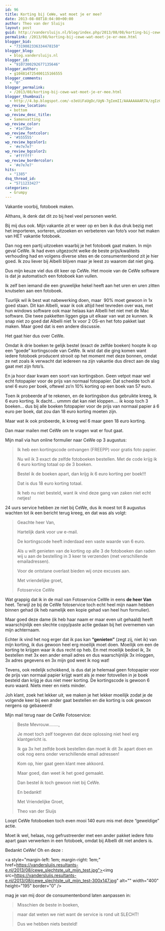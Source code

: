 ```yaml
---
id: 96
title: Korting bij CeWe, wat moet je er mee?
date: 2013-08-08T18:04:00+00:00
author: Theo van der Sluijs
layout: post
guid: http://vandersluijs.nl/blog/index.php/2013/08/08/korting-bij-cewe-wat-moet-je-er-mee/
permalink: /2013/08/korting-bij-cewe-wat-moet-je-er-mee.html
blogger_bid:
  - "7319082336334478150"
blogger_blog:
  - blog.vandersluijs.nl
blogger_id:
  - "9107300292677135646"
blogger_author:
  - g104814725400115166555
blogger_comments:
  - "0"
blogger_permalink:
  - /2013/08/korting-bij-cewe-wat-moet-je-er-mee.html
blogger_thumbnail:
  - http://4.bp.blogspot.com/-o3eUiFaUgDc/UgN-7gIemII/AAAAAAAAR7A/zgIz0Hku9oo/s200/cewe_logo.jpg
wp_review_location:
  - bottom
wp_review_desc_title:
  - Samenvatting
wp_review_color:
  - '#1e73be'
wp_review_fontcolor:
  - '#555555'
wp_review_bgcolor1:
  - '#e7e7e7'
wp_review_bgcolor2:
  - '#ffffff'
wp_review_bordercolor:
  - '#e7e7e7'
hits:
  - "1385"
dsq_thread_id:
  - "5711233427"
categories:
  - Grumpy
---
```

Vakantie voorbij, fotoboek maken.
  
Althans, ik denk dat dit zo bij heel veel personen werkt.

Bij mij dus ook. Mijn vakantie zit er weer op en ben ik dus druk bezig met het importeren, sorteren, uitzoeken en verbeteren van foto&#8217;s voor het maken van HET vakantie fotoboek.

Dan nog een partij uitzoeken waarbij je het fotoboek gaat maken. In mijn geval CeWe. Ik had even uitgezocht welke de beste prijs/kwaliteits verhouding had en volgens diverse sites en de consumentenbond zit je hier goed. Ik zou liever bij Albelli blijven maar je leest zo waarom dat niet ging.
  
<!--more-->Dus mijn keuze viel dus dit keer op CeWe. Het mooie van de CeWe software is dat je automatisch een fotoboek kan vullen.

Ik zelf ben iemand die een gruwelijke hekel heeft aan het uren en uren zitten knutselen aan een fotoboek.

Tuurlijk wil ik best wat nabewerking doen, maar  90% moet gewoon in 1x goed staan. Dit kan Albelli, waar ik ook altijd heel tevreden over was, met hun windows software ook maar helaas kan Albelli het niet met de Mac software. Die twee pakketten liggen giga uit elkaar van wat ze kunnen. Ik snap niet zo goed dat Albelli niet 1x voor 2 OS-en het foto pakket laat maken. Maar goed dat is een andere discussie.

Het gaat hier dus over CeWe.

Omdat ik drie boeken te gelijk bestel (exact de zelfde boeken) hoopte ik op een &#8220;goede&#8221; kortingscode van CeWe. Ik wist dat die ging komen want iedere fotoboek producent strooit op het moment met deze bonnen, omdat ze net zoals ik verwacht dat iedereen na zijn vakantie dus direct aan de slag gaat met zijn foto&#8217;s.

En ja hoor daar kwam een soort van kortingsbon. Geen vetpot maar wel echt fotopapier voor de prijs van normaal fotopapier. Dat scheelde toch al snel 6 euro per boek, oftewel zo&#8217;n 10% korting op een boek van 57 euro.

Toen ik probeerde af te rekenen, en de kortingsbon dus gebruikte kreeg, ik 6 euro korting. Ik dacht&#8230; ummm dat kan niet kloppen&#8230;. ik koop toch 3 boeken&#8230; dus bij alle boeken fotopapier voor de prijs van normaal papier á 6 euro per boek, dat zou dan 18 euro korting moeten zijn.

Maar wat ik ook probeerde, ik kreeg wel 6 maar geen 18 euro korting.

Dan maar mailen met CeWe om te vragen wat er fout gaat.

Mijn mail via hun online formulier naar CeWe op 3 augustus:

> Ik heb een kortingscode ontvangen (FREEPP) voor gratis foto papier.
> 
> Nu wil ik 3 exact de zelfde fotoboeken bestellen. Met de code krijg ik 6 euro korting totaal op de 3 boeken.
> 
> Bestel ik de boeken apart, dan krijg ik 6 euro korting per boek!!!
> 
> Dat is dus 18 euro korting totaal.
> 
> Ik heb nu niet besteld, want ik vind deze gang van zaken niet echt netjes!

24 uurs service hebben ze niet bij CeWe, dus ik moest tot 8 augustus wachten tot ik een bericht terug kreeg, en dat was als volgt:

> Geachte heer Van,
> 
> Hartelijk dank voor uw e-mail.
> 
> De kortingscode heeft inderdaad een vaste waarde van 6 euro.
> 
> Als u wilt genieten van de korting op alle 3 de fotoboeken dan raden wij u aan de bestelling in 3 keer te verzenden (met verschillende emailadressen).
> 
> Voor de ontstane overlast bieden wij onze excuses aan.
> 
> Met vriendelijke groet,
> 
> Fotoservice CeWe

Wat grappig dat ik in de mail van Fotoservice CeWe in eens **de heer Van** heet. Terwijl ze bij de CeWe fotoservice toch echt heel mijn naam hebben binnen gehad (ik heb namelijk een kopie gehad van heel hun formulier).

Maar goed deze dame (ik heb haar naam er maar even uit gehaald) heeft waarschijnlijk een slechte copy/paste actie gedaan bij het overnemen van mijn achternaam.

Echter ik vind het nog erger dat ik pas kan **&#8220;genieten&#8221;** (zegt zij, niet ik) van mijn korting, ik dus gewoon heel erg moeilijk moet doen. Moeilijk om een de korting te krijgen waar ik dus recht op heb. En met moeilijk bedoel ik, 3x bestellen met 3x een ander email adres en dus waarschijnlijk 3x inloggen, 3x adres gegevens en 3x mijn god weet ik nog wat!

Tevens, ook redelijk schokkend, is dus dat je helemaal geen fotopapier voor de prijs van normaal papier krijgt want als je meer fotovellen in je boek besteld dan krijg je dus niet meer korting. De kortingscode is gewoon 6 euro waard. Niets meer en niets minder.

Joh klant, zoek het lekker uit, we maken je het lekker moeilijk zodat je de volgende keer bij een ander gaat bestellen en die korting is ook gewoon nergens op gebaseerd!

Mijn mail terug naar de CeWe Fotoservice:

> Beste Mevrouw&#8230;&#8230;..,
> 
> Je moet toch zelf toegeven dat deze oplossing niet heel erg klantgericht is.
> 
> Ik ga 3x het zelfde boek bestellen dan moet ik dit 3x apart doen en ook nog eens onder verschillende email adressen!
> 
> Kom op, hier gaat geen klant mee akkoord.
> 
> Maar goed, dan weet ik het goed gemaakt.
> 
> Dan bestel ik toch gewoon niet bij CeWe.
> 
> En bedankt!
> 
> Met Vriendelijke Groet,
> 
> Theo van der Sluijs

Loopt CeWe fotoboeken toch even mooi 140 euro mis met deze &#8220;geweldige&#8221; actie.

Moet ik wel, helaas, nog gefrustreerder met een ander pakket iedere foto apart gaan verwerken in een fotoboek, omdat bij Albelli dit niet anders is.

Bedankt CeWe! Oh en deze :
  
<a style="margin-left: 1em; margin-right: 1em;" href=https://vandersluijs.resultants-e.nl/2013/08/cewe_slechtste_uit_mijn_test.jpg"><img src=https://vandersluijs.resultants-e.nl/2013/08/cewe_slechtste_uit_mijn_test-300x147.jpg" alt="" width="400" height="195" border="0" /></a>
  
mag je van mij door de consumentenbond laten aanpassen in:

> Misschien de beste in boeken,
  
> maar dat weten we niet want de service is rond uit SLECHT!
> 
> Dus we hebben niets besteld!